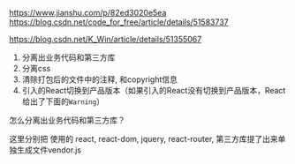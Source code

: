 https://www.jianshu.com/p/82ed3020e5ea
https://blog.csdn.net/code_for_free/article/details/51583737

https://blog.csdn.net/K_Win/article/details/51355067
1. 分离出业务代码和第三方库
2. 分离css
3. 清除打包后的文件中的注释, 和copyright信息
4. 引入的React切换到产品版本（如果引入的React没有切换到产品版本，React给出了下面的`Warning`）

怎么分离出业务代码和第三方库？

这里分别把 使用的 react, react-dom, jquery, react-router, 第三方库提了出来单独生成文件vendor.js